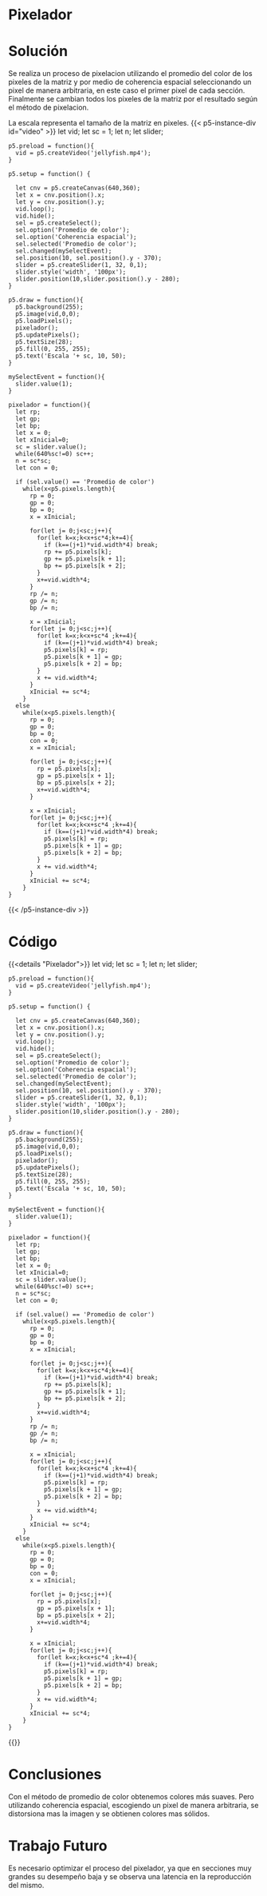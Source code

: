 # Pixelador

# Solución

Se realiza un proceso de pixelacion utilizando el promedio del color de los pixeles de la matriz y por medio de coherencia espacial seleccionando un pixel de manera arbitraria, en este caso el primer pixel de cada sección. Finalmente se cambian todos los pixeles de la matriz por el resultado según el método de pixelacion.

La escala representa el tamaño de la matriz en pixeles.
{{< p5-instance-div id="video" >}}
    let vid;
    let sc = 1;
    let n;
    let slider;

    p5.preload = function(){
      vid = p5.createVideo('jellyfish.mp4');
    }

    p5.setup = function() {

      let cnv = p5.createCanvas(640,360);     
      let x = cnv.position().x;
      let y = cnv.position().y;
      vid.loop();
      vid.hide();
      sel = p5.createSelect();
      sel.option('Promedio de color');
      sel.option('Coherencia espacial');
      sel.selected('Promedio de color');
      sel.changed(mySelectEvent);
      sel.position(10, sel.position().y - 370);
      slider = p5.createSlider(1, 32, 0,1);      
      slider.style('width', '100px'); 
      slider.position(10,slider.position().y - 280);
    }

    p5.draw = function(){      
      p5.background(255);
      p5.image(vid,0,0);      
      p5.loadPixels();
      pixelador();
      p5.updatePixels();
      p5.textSize(28);
      p5.fill(0, 255, 255);
      p5.text('Escala '+ sc, 10, 50);
    }

    mySelectEvent = function(){
      slider.value(1);      
    }

    pixelador = function(){
      let rp;
      let gp;
      let bp;
      let x = 0;
      let xInicial=0;
      sc = slider.value();
      while(640%sc!=0) sc++;
      n = sc*sc;
      let con = 0;

      if (sel.value() == 'Promedio de color')
        while(x<p5.pixels.length){
          rp = 0;
          gp = 0;
          bp = 0;
          x = xInicial;

          for(let j= 0;j<sc;j++){
            for(let k=x;k<x+sc*4;k+=4){
              if (k==(j+1)*vid.width*4) break;
              rp += p5.pixels[k];
              gp += p5.pixels[k + 1];
              bp += p5.pixels[k + 2];
            }
            x+=vid.width*4;
          }
          rp /= n;
          gp /= n;
          bp /= n;

          x = xInicial;
          for(let j= 0;j<sc;j++){
            for(let k=x;k<x+sc*4 ;k+=4){
              if (k==(j+1)*vid.width*4) break;
              p5.pixels[k] = rp;
              p5.pixels[k + 1] = gp;
              p5.pixels[k + 2] = bp;
            }
            x += vid.width*4;
          }
          xInicial += sc*4;
        }
      else
        while(x<p5.pixels.length){
          rp = 0;
          gp = 0;
          bp = 0;
          con = 0;
          x = xInicial;

          for(let j= 0;j<sc;j++){
            rp = p5.pixels[x];
            gp = p5.pixels[x + 1];
            bp = p5.pixels[x + 2];
            x+=vid.width*4;
          }

          x = xInicial;
          for(let j= 0;j<sc;j++){
            for(let k=x;k<x+sc*4 ;k+=4){
              if (k==(j+1)*vid.width*4) break;
              p5.pixels[k] = rp;
              p5.pixels[k + 1] = gp;
              p5.pixels[k + 2] = bp;
            }
            x += vid.width*4;
          }
          xInicial += sc*4;
        } 
    }
{{< /p5-instance-div >}}



# Código

{{<details "Pixelador">}}
    let vid;
    let sc = 1;
    let n;
    let slider;

    p5.preload = function(){
      vid = p5.createVideo('jellyfish.mp4');
    }

    p5.setup = function() {

      let cnv = p5.createCanvas(640,360);     
      let x = cnv.position().x;
      let y = cnv.position().y;
      vid.loop();
      vid.hide();
      sel = p5.createSelect();
      sel.option('Promedio de color');
      sel.option('Coherencia espacial');
      sel.selected('Promedio de color');
      sel.changed(mySelectEvent);
      sel.position(10, sel.position().y - 370);
      slider = p5.createSlider(1, 32, 0,1);      
      slider.style('width', '100px'); 
      slider.position(10,slider.position().y - 280);
    }

    p5.draw = function(){      
      p5.background(255);
      p5.image(vid,0,0);      
      p5.loadPixels();
      pixelador();
      p5.updatePixels();
      p5.textSize(28);
      p5.fill(0, 255, 255);
      p5.text('Escala '+ sc, 10, 50);
    }

    mySelectEvent = function(){
      slider.value(1);      
    }

    pixelador = function(){
      let rp;
      let gp;
      let bp;
      let x = 0;
      let xInicial=0;
      sc = slider.value();
      while(640%sc!=0) sc++;
      n = sc*sc;
      let con = 0;

      if (sel.value() == 'Promedio de color')
        while(x<p5.pixels.length){
          rp = 0;
          gp = 0;
          bp = 0;
          x = xInicial;

          for(let j= 0;j<sc;j++){
            for(let k=x;k<x+sc*4;k+=4){
              if (k==(j+1)*vid.width*4) break;
              rp += p5.pixels[k];
              gp += p5.pixels[k + 1];
              bp += p5.pixels[k + 2];
            }
            x+=vid.width*4;
          }
          rp /= n;
          gp /= n;
          bp /= n;

          x = xInicial;
          for(let j= 0;j<sc;j++){
            for(let k=x;k<x+sc*4 ;k+=4){
              if (k==(j+1)*vid.width*4) break;
              p5.pixels[k] = rp;
              p5.pixels[k + 1] = gp;
              p5.pixels[k + 2] = bp;
            }
            x += vid.width*4;
          }
          xInicial += sc*4;
        }
      else
        while(x<p5.pixels.length){
          rp = 0;
          gp = 0;
          bp = 0;
          con = 0;
          x = xInicial;

          for(let j= 0;j<sc;j++){
            rp = p5.pixels[x];
            gp = p5.pixels[x + 1];
            bp = p5.pixels[x + 2];
            x+=vid.width*4;
          }

          x = xInicial;
          for(let j= 0;j<sc;j++){
            for(let k=x;k<x+sc*4 ;k+=4){
              if (k==(j+1)*vid.width*4) break;
              p5.pixels[k] = rp;
              p5.pixels[k + 1] = gp;
              p5.pixels[k + 2] = bp;
            }
            x += vid.width*4;
          }
          xInicial += sc*4;
        } 
    }
{{</details>}}
# Conclusiones

Con el método de promedio de color obtenemos colores más suaves. Pero utilizando coherencia espacial, escogiendo un pixel de manera arbitraria, se distorsiona mas la imagen y se obtienen colores mas sólidos.

# Trabajo Futuro

Es necesario optimizar el proceso del pixelador, ya que en secciones muy grandes su desempeño baja y se observa una latencia en la reproducción del mismo.